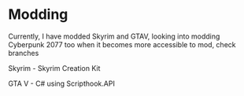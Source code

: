 # Modding
 
Currently, I have modded Skyrim and GTAV, looking into modding Cyberpunk 2077 too when it becomes more accessible to mod, check branches

Skyrim - Skyrim Creation Kit

GTA V - C# using Scripthook.API

